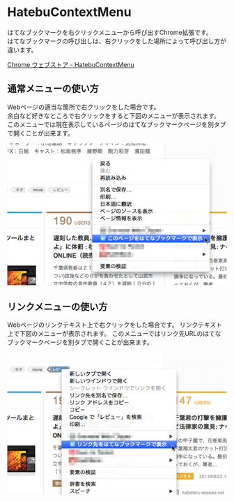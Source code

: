 # HatebuContextMenu

はてなブックマークを右クリックメニューから呼び出すChrome拡張です。  
はてなブックマークの呼び出しは、右クリックをした場所によって呼び出し方が違います。

[Chrome ウェブストア - HatebuContextMenu](https://chrome.google.com/webstore/detail/hatebucontextmenu/koagohdkmbmhhkjkmmhaefbiihnnlilp?hl=ja)


## 通常メニューの使い方
Webページの適当な箇所で右クリックをした場合です。  
余白など好きなところで右クリックをすると下図のメニューが表示されます。  
このメニューでは現在表示しているページのはてなブックマークページを別タブで開くことが出来ます。

![通常のメニュー](img/capture1.png)


## リンクメニューの使い方
Webページのリンクテキスト上で右クリックをした場合です。
リンクテキスト上で下図のメニューが表示されます。
このメニューではリンク先URLのはてなブックマークページを別タブで開くことが出来ます。

![リンク先メニュー](img/capture2.png)